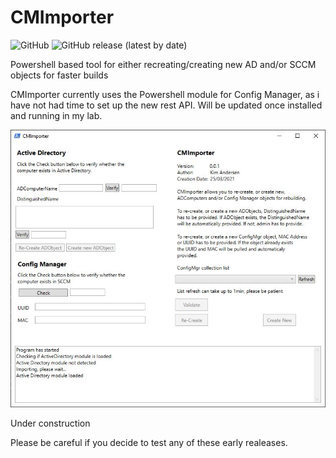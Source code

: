 # CMImporter


![GitHub](https://img.shields.io/github/license/kimern88/CMImporter) ![GitHub release (latest by date)](https://img.shields.io/github/v/release/kimern88/cmimporter)

Powershell based tool for either recreating/creating new AD and/or SCCM objects for faster builds

CMImporter currently uses the Powershell module for Config Manager, as i have not had time to set up the new rest API. Will be updated once installed and running in my lab.

![cmimporter](CMImporter/img/cmimporter.JPG)


Under construction

Please be careful if you decide to test any of these early realeases.